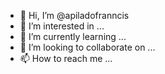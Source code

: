 - 👋 Hi, I’m @apiladofranncis
- 👀 I’m interested in ...
- 🌱 I’m currently learning ...
- 💞️ I’m looking to collaborate on ...
- 📫 How to reach me ...

<!---
apiladofranncis/apiladofranncis is a ✨ special ✨ repository because its `README.md` (this file) appears on your GitHub profile.
You can click the Preview link to take a look at your changes.
--->
